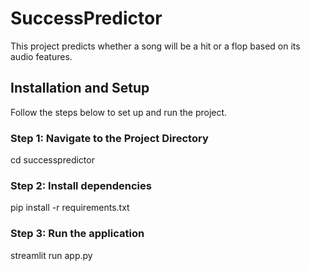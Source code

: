 # SuccessPredictor

This project predicts whether a song will be a hit or a flop based on its audio features.

## Installation and Setup

Follow the steps below to set up and run the project.

### Step 1: Navigate to the Project Directory

cd successpredictor

### Step 2: Install dependencies

pip install -r requirements.txt

### Step 3: Run the application

streamlit run app.py
